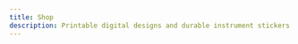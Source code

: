```yaml
---
title: Shop
description: Printable digital designs and durable instrument stickers + memos for Visual Music Language education
---
```


<CategoryList />
